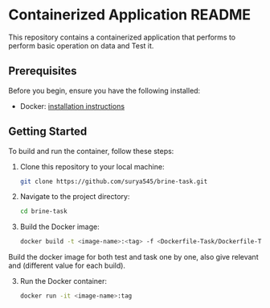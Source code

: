 # Containerized Application README

This repository contains a containerized application that performs to perform basic operation on data and Test it.

## Prerequisites

Before you begin, ensure you have the following installed:

- Docker: [installation instructions](https://docs.docker.com/get-docker/)

## Getting Started

To build and run the container, follow these steps:

1. Clone this repository to your local machine:

   ```bash
   git clone https://github.com/surya545/brine-task.git

2. Navigate to the project directory:

   ```bash
   cd brine-task

3. Build the Docker image:

   ```bash
   docker build -t <image-name>:<tag> -f <Dockerfile-Task/Dockerfile-Test> .

  Build the docker image for both test and task one by one, also give relevant <image-name> and <tag> (different value for each build).

3. Run the Docker container:

   ```bash
   docker run -it <image-name>:tag



